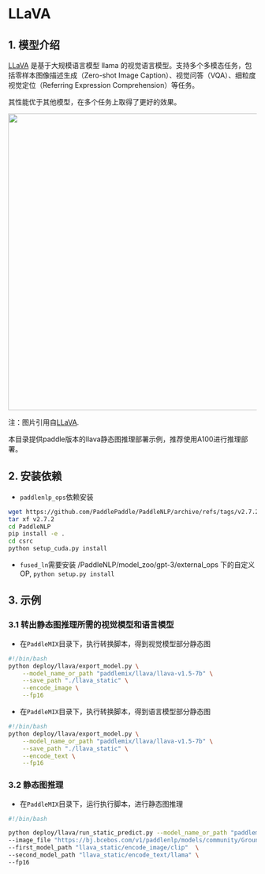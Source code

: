 # LLaVA

## 1. 模型介绍

[LLaVA](https://arxiv.org/pdf/2310.03744.pdf) 是基于大规模语言模型 llama 的视觉语言模型。支持多个多模态任务，包括零样本图像描述生成（Zero-shot Image Caption）、视觉问答（VQA）、细粒度视觉定位（Referring Expression Comprehension）等任务。

其性能优于其他模型，在多个任务上取得了更好的效果。

<p align="center">
  <img src="https://github.com/haotian-liu/LLaVA/blob/main/images/llava_v1_5_radar.jpg" align="middle" width = "600" />
</p>

注：图片引用自[LLaVA](https://github.com/haotian-liu/LLaVA).

本目录提供paddle版本的llava静态图推理部署示例，推荐使用A100进行推理部署。


## 2. 安装依赖

* `paddlenlp_ops`依赖安装

```bash
wget https://github.com/PaddlePaddle/PaddleNLP/archive/refs/tags/v2.7.2.tar.gz
tar xf v2.7.2
cd PaddleNLP
pip install -e .
cd csrc
python setup_cuda.py install
```

* `fused_ln`需要安装 /PaddleNLP/model_zoo/gpt-3/external_ops 下的自定义OP, `python setup.py install`

## 3. 示例

### 3.1 转出静态图推理所需的视觉模型和语言模型

* 在`PaddleMIX`目录下，执行转换脚本，得到视觉模型部分静态图

```bash
#!/bin/bash
python deploy/llava/export_model.py \
    --model_name_or_path "paddlemix/llava/llava-v1.5-7b" \
    --save_path "./llava_static" \
    --encode_image \
    --fp16
```

* 在`PaddleMIX`目录下，执行转换脚本，得到语言模型部分静态图

```bash
#!/bin/bash
python deploy/llava/export_model.py \
    --model_name_or_path "paddlemix/llava/llava-v1.5-7b" \
    --save_path "./llava_static" \
    --encode_text \
    --fp16
```


### 3.2 静态图推理

* 在`PaddleMIX`目录下，运行执行脚本，进行静态图推理

```bash
#!/bin/bash

python deploy/llava/run_static_predict.py --model_name_or_path "paddlemix/llava/llava-v1.5-7b" \
--image_file "https://bj.bcebos.com/v1/paddlenlp/models/community/GroundingDino/000000004505.jpg" \
--first_model_path "llava_static/encode_image/clip"  \
--second_model_path "llava_static/encode_text/llama" \
--fp16

```
